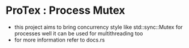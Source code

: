 # ProTex : Process Mutex
- this project aims to bring concurrency style like std::sync::Mutex for processes well it can be used for multithreading too
- for more information refer to docs.rs

